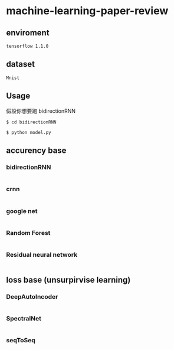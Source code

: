 # machine-learning-paper-review


## enviroment
```
tensorflow 1.1.0 
```
## dataset
```
Mnist
```
## Usage
假設你想要跑 bidirectionRNN
```
$ cd bidirectionRNN
```
```
$ python model.py
```
## accurency base
### bidirectionRNN
<img scr="acc.png"/><br>
### crnn
<img scr="crnn/images/acc.png"/><br>
### google net
<img scr="google_net/images/acc.png"/><br>
### Random Forest
<img scr="Random Forest/img/acc.png"/><br>
### Residual neural network
<img scr="Residual neural network/images/acc.png"/><br>
## loss base (unsurpirvise learning)
### DeepAutoIncoder
<img scr="DeepAutoIncoder/img/loss.png"/><br>
### SpectralNet
<img scr="SpectralNet/images/spectral_loss.png"/><br>
<img scr="SpectralNet/images/without_SpectralNet.png"/><br>
### seqToSeq
<img scr="seqToSeq\seq2seq-signal-prediction\images\E1.png"/><br>